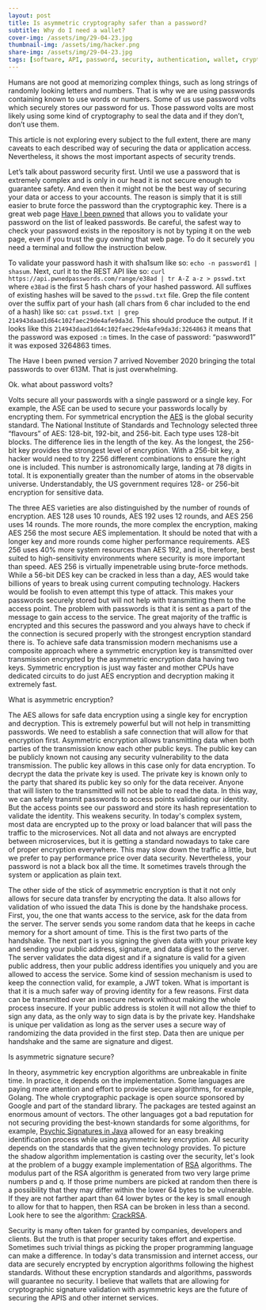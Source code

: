```yaml
---
layout: post
title: Is asymmetric cryptography safer than a password?
subtitle: Why do I need a wallet?
cover-img: /assets/img/29-04-23.jpg
thumbnail-img: /assets/img/hacker.png
share-img: /assets/img/29-04-23.jpg
tags: [software, API, password, security, authentication, wallet, cryptography]
---
```


Humans are not good at memorizing complex things, such as long strings of randomly looking letters and numbers. That is why we are using passwords containing known to use words or numbers. Some of us use password volts which securely stores our password for us. Those password volts are most likely using some kind of cryptography to seal the data and if they don’t, don’t use them. 

This article is not exploring every subject to the full extent, there are many caveats to each described way of securing the data or application access. Nevertheless, it shows the most important aspects of security trends.

Let’s talk about password security first. Until we use a password that is extremely complex and is only in our head it is not secure enough to guarantee safety. And even then it might not be the best way of securing your data or access to your accounts. The reason is simply that it is still easier to brute force the password than the cryptographic key. There is a great web page [Have I been pwned](https://haveibeenpwned.com/) that allows you to validate your password on the list of leaked passwords. Be careful, the safest way to check your password exists in the repository is not by typing it on the web page, even if you trust the guy owning that web page. To do it securely you need a terminal and follow the instruction below.

To validate your password hash it with sha1sum like so: `echo -n password1 | shasum`.
Next, curl it to the REST API like so: `curl https://api.pwnedpasswords.com/range/e38ad | tr A-Z a-z > psswd.txt` where `e38ad` is the first 5 hash chars of your hashed password. 
All suffixes of existing hashes will be saved to the `psswd.txt` file. 
Grep the file content over the suffix part of your hash (all chars from 6 char included to the end of a hash) like so: `cat psswd.txt | grep 214943daad1d64c102faec29de4afe9da3d`. 
This should produce the output. If it looks like this `214943daad1d64c102faec29de4afe9da3d:3264863` it means that the password was exposed `:n` times. In the case of password: “paswword1” it was exposed 3264863 times.

The Have I been pwned version 7 arrived November 2020 bringing the total passwords to over 613M. That is just overwhelming.

Ok. what about password volts? 

Volts secure all your passwords with a single password or a single key. For example, the ASE can be used to secure your passwords locally by encrypting them. For symmetrical encryption the [AES](https://en.wikipedia.org/wiki/Advanced_Encryption_Standard) is the global security standard. The National Institute of Standards and Technology selected three “flavours” of AES: 128-bit, 192-bit, and 256-bit. Each type uses 128-bit blocks. The difference lies in the length of the key. As the longest, the 256-bit key provides the strongest level of encryption. With a 256-bit key, a hacker would need to try 2256 different combinations to ensure the right one is included. This number is astronomically large, landing at 78 digits in total. It is exponentially greater than the number of atoms in the observable universe. Understandably, the US government requires 128- or 256-bit encryption for sensitive data.

The three AES varieties are also distinguished by the number of rounds of encryption. AES 128 uses 10 rounds, AES 192 uses 12 rounds, and AES 256 uses 14 rounds. The more rounds, the more complex the encryption, making AES 256 the most secure AES implementation. It should be noted that with a longer key and more rounds come higher performance requirements. AES 256 uses 40% more system resources than AES 192, and is, therefore, best suited to high-sensitivity environments where security is more important than speed. AES 256 is virtually impenetrable using brute-force methods. While a 56-bit DES key can be cracked in less than a day, AES would take billions of years to break using current computing technology. Hackers would be foolish to even attempt this type of attack. This makes your passwords securely stored but will not help with transmitting them to the access point. The problem with passwords is that it is sent as a part of the message to gain access to the service. The great majority of the traffic is encrypted and this secures the password and you always have to check if the connection is secured properly with the strongest encryption standard there is. To achieve safe data transmission modern mechanisms use a composite approach where a symmetric encryption key is transmitted over transmission encrypted by the asymmetric encryption data having two keys. Symmetric encryption is just way faster and mother CPUs have dedicated circuits to do just AES encryption and decryption making it extremely fast.

What is  asymmetric encryption?

The AES allows for safe data encryption using a single key for encryption and decryption. This is extremely powerful but will not help in transmitting passwords. We need to establish a safe connection that will allow for that encryption first. Asymmetric encryption allows transmitting data when both parties of the transmission know each other public keys. The public key can be publicly known not causing any security vulnerability to the data transmission. The public key allows in this case only for data encryption. To decrypt the data the private key is used. The private key is known only to the party that shared its public key so only for the data receiver. Anyone that will listen to the transmitted will not be able to read the data. In this way, we can safely transmit passwords to access points validating our identity. But the access points see our password and store its hash representation to validate the identity. This weakens security. In today's complex system, most data are encrypted up to the proxy or load balancer that will pass the traffic to the microservices. Not all data and not always are encrypted between microservices, but it is getting a standard nowadays to take care of proper encryption everywhere. This may slow down the traffic a little, but we prefer to pay performance price over data security. Nevertheless, your password is not a black box all the time. It sometimes travels through the system or application as plain text. 

The other side of the stick of asymmetric encryption is that it not only allows for secure data transfer by encrypting the data. It also allows for validation of who issued the data This is done by the handshake process. First, you, the one that wants access to the service, ask for the data from the server. The server sends you some random data that he keeps in cache memory for a short amount of time. This is the first two parts of the handshake. The next part is you signing the given data with your private key and sending your public address, signature, and data digest to the server. The server validates the data digest and if a signature is valid for a given public address, then your public address identifies you uniquely and you are allowed to access the service. Some kind of session mechanism is used to keep the connection valid, for example, a JWT token. What is important is that it is a much safer way of proving identity for a few reasons. First data can be transmitted over an insecure network without making the whole process insecure. If your public address is stolen it will not allow the thief to sign any data, as the only way to sign data is by the private key. Handshake is unique per validation as long as the server uses a secure way of randomizing the data provided in the first step. Data then are unique per handshake and the same are signature and digest.

Is asymmetric signature secure?

In theory, asymmetric key encryption algorithms are unbreakable in finite time. In practice, it depends on the implementation. Some languages are paying more attention and effort to provide secure algorithms, for example, Golang. The whole cryptographic package is open source sponsored by Google and part of the standard library. The packages are tested against an enormous amount of vectors. The other languages got a bad reputation for not securing providing the best-known standards for some algorithms, for example, [Psychic Signatures in Java](https://neilmadden.blog/2022/04/19/psychic-signatures-in-java/) allowed for an easy breaking identification process while using asymmetric key encryption. All security depends on the standards that the given technology provides. To picture the shadow algorithm implementation is casting over the security, let's look at the problem of a buggy example implementation of [RSA](https://en.wikipedia.org/wiki/RSA_(cryptosystem)) algorithms. The modulus part of the RSA algorithm is generated from two very large prime numbers p and q. If those prime numbers are picked at random then there is a possibility that they may differ within the lower 64 bytes to be vulnerable. If they are not farther apart than 64 lower bytes or the key is small enough to allow for that to happen, then RSA can be broken in less than a second. Look here to see the algorithm: [CrackRSA](https://github.com/bartossh/AlGo/blob/main/crackrsa/crackrsa.go).

Security is many often taken for granted by companies, developers and clients. But the truth is that proper security takes effort and expertise. Sometimes such trivial things as picking the proper programming language can make a difference. In today's data transmission and internet access, our data are securely encrypted by encryption algorithms following the highest standards. Without these encryption standards and algorithms, passwords will guarantee no security. I believe that wallets that are allowing for cryptographic signature validation with asymmetric keys are the future of securing the APIS and other internet services.
